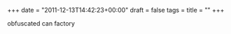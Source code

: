+++
date = "2011-12-13T14:42:23+00:00"
draft = false
tags = 
title = ""
+++
<p>obfuscated can factory</p> 